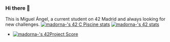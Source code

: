 ### Hi there 👋
This is Miguel Ángel, a current student on 42 Madrid and always looking for new challenges.
[![madorna-'s 42 C Piscine stats](https://badge42.herokuapp.com/api/stats/madorna-?cursus=C%20Piscine)](https://github.com/JaeSeoKim/badge42)
[![madorna-'s 42 stats](https://badge42.herokuapp.com/api/stats/madorna-)](https://github.com/JaeSeoKim/badge42)

- [![madorna-'s 42Project Score](https://badge42.herokuapp.com/api/project/madorna-/Libft)](https://github.com/JaeSeoKim/badge42)

<!--
**AdornaRuiz/AdornaRuiz** is a ✨ _special_ ✨ repository because its `README.md` (this file) appears on your GitHub profile.

Here are some ideas to get you started:

- 🔭 I’m currently working on ...
- 🌱 I’m currently learning ...
- 👯 I’m looking to collaborate on ...
- 🤔 I’m looking for help with ...
- 💬 Ask me about ...
- 📫 How to reach me: ...
- 😄 Pronouns: ...
- ⚡ Fun fact: ...
-->
